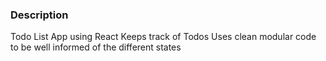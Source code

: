 ### Description
Todo List App using React
Keeps track of Todos
Uses clean modular code to be well informed of the different states
